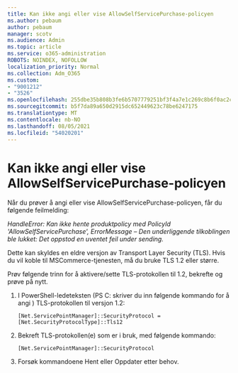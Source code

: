 ```yaml
---
title: Kan ikke angi eller vise AllowSelfServicePurchase-policyen
ms.author: pebaum
author: pebaum
manager: scotv
ms.audience: Admin
ms.topic: article
ms.service: o365-administration
ROBOTS: NOINDEX, NOFOLLOW
localization_priority: Normal
ms.collection: Adm_O365
ms.custom:
- "9001212"
- "3526"
ms.openlocfilehash: 255dbe35b808b3fe6b5707779251bf3f4a7e1c269c8b6f0ac2cb43ca03c469e9
ms.sourcegitcommit: b5f7da89a650d2915dc652449623c78be6247175
ms.translationtype: MT
ms.contentlocale: nb-NO
ms.lasthandoff: 08/05/2021
ms.locfileid: "54020201"
---
```

# <a name="unable-to-set-or-view-the-allowselfservicepurchase-policy"></a>Kan ikke angi eller vise AllowSelfServicePurchase-policyen

Når du prøver å angi eller vise AllowSelfServicePurchase-policyen, får du følgende feilmelding:

*HandleError: Kan ikke hente produktpolicy med PolicyId 'AllowSelfServicePurchase', ErrorMessage – Den underliggende tilkoblingen ble lukket: Det oppstod en uventet feil under sending.*

Dette kan skyldes en eldre versjon av Transport Layer Security (TLS). Hvis du vil koble til MSCommerce-tjenesten, må du bruke TLS 1.2 eller større.  

Prøv følgende trinn for å aktivere/sette TLS-protokollen til 1.2, bekrefte og prøve på nytt.
 1. I PowerShell-ledeteksten (PS C: skriver du inn følgende kommando for å angi \) TLS-protokollen til versjon 1.2:

    `[Net.ServicePointManager]::SecurityProtocol = [Net.SecurityProtocolType]::Tls12`

2. Bekreft TLS-protokollen(e) som er i bruk, med følgende kommando:

    `[Net.ServicePointManager]::SecurityProtocol` 

3. Forsøk kommandoene Hent eller Oppdater etter behov.


